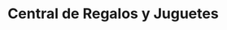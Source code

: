 ---
title: "Central de Regalos y Juguetes"
url: /chiclayo/central-de-regalos-y-juguetes/
shop: juguetes
---